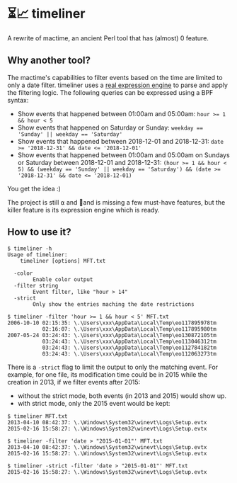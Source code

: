 # ⏳📈 timeliner

A rewrite of mactime, an ancient Perl tool that has (almost) 0 feature.

## Why another tool?

The mactime's capabilities to filter events based on the time are limited to only a date filter. timeliner uses a [real expression engine](https://github.com/Knetic/govaluate) to parse and apply the filtering logic. The following queries can be expressed using a BPF syntax:

* Show events that happened between 01:00am and 05:00am: `hour >= 1 && hour < 5`
* Show events that happened on Saturday or Sunday: `weekday == 'Sunday' || weekday == 'Saturday'`
* Show events that happened between 2018-12-01 and 2018-12-31: `date >= '2018-12-31' && date <= '2018-12-01'`
* Show events that happened between 01:00am and 05:00am on Sundays or Saturday between 2018-12-01 and 2018-12-31: `(hour >= 1 && hour < 5) && (weekday == 'Sunday' || weekday == 'Saturday') && (date >= '2018-12-31' && date <= '2018-12-01)`

You get the idea :)

The project is still ⍺ and 👼and is missing a few must-have features, but the killer feature is its expression engine which is ready.

## How to use it?

```
$ timeliner -h
Usage of timeliner:
	timeliner [options] MFT.txt

  -color
    	Enable color output
  -filter string
    	Event filter, like "hour > 14"
  -strict
    	Only show the entries maching the date restrictions

$ timeliner -filter 'hour >= 1 && hour < 5' MFT.txt
2006-10-10 02:15:35: \.\Users\xxx\AppData\Local\Temp\eo117895978tm
           02:16:07: \.\Users\xxx\AppData\Local\Temp\eo117895980tm
2007-05-24 03:24:43: \.\Users\xxx\AppData\Local\Temp\eo130872105tm
           03:24:43: \.\Users\xxx\AppData\Local\Temp\eo113046312tm
           03:24:43: \.\Users\xxx\AppData\Local\Temp\eo112784182tm
           03:24:43: \.\Users\xxx\AppData\Local\Temp\eo112063273tm
```

There is a `-strict` flag to limit the output to only the matching event. For example, for one file, its modification time could be in 2015 while the creation in 2013, if we filter events after 2015:
* without the strict mode, both events (in 2013 and 2015) would show up.
* with strict mode, only the 2015 event would be kept:

```
$ timeliner MFT.txt
2013-04-10 08:42:37: \.\Windows\System32\winevt\Logs\Setup.evtx
2015-02-16 15:58:27: \.\Windows\System32\winevt\Logs\Setup.evtx

$ timeliner -filter 'date > "2015-01-01"' MFT.txt
2013-04-10 08:42:37: \.\Windows\System32\winevt\Logs\Setup.evtx
2015-02-16 15:58:27: \.\Windows\System32\winevt\Logs\Setup.evtx

$ timeliner -strict -filter 'date > "2015-01-01"' MFT.txt
2015-02-16 15:58:27: \.\Windows\System32\winevt\Logs\Setup.evtx
```

